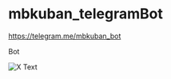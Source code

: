# mbkuban_telegramBot
https://telegram.me/mbkuban_bot

Bot

![X Text](https://github.com/xvadsan/mbkuban_telegramBot/blob/master/giphy.gif)
